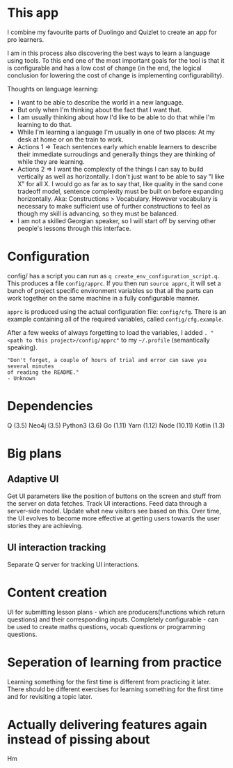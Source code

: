 # This app

I combine my favourite parts of Duolingo and Quizlet to create an app for
pro learners.

I am in this process also discovering the best ways to learn a language using
tools. To this end one of the most important goals for the tool is that it is
configurable and has a low cost of change (in the end, the logical conclusion
for lowering the cost of change is implementing configurability).

Thoughts on language learning:
- I want to be able to describe the world in a new language.
- But only when I'm thinking about the fact that I want that.
- I am usually thinking about how I'd like to be able to do that while I'm
learning to do that.
- While I'm learning a language I'm usually in one of two places: At my desk
at home or on the train to work.
- Actions 1 => Teach sentences early which enable learners to describe their
immediate surroudings and generally things they are thinking of while they
are learning.
- Actions 2 => I want the complexity of the things I can say to build
vertically as well as  horizontally. I don't just want to be able to say
"I like X" for all X. I would go as far as to say that, like quality in the
sand cone tradeoff model, sentence complexity must be built on before
expanding horizontally. Aka: Constructions > Vocabulary. However vocabulary is
necessary to make sufficient use of further constructions to feel as though my
skill is advancing, so they must be balanced.
- I am not a skilled Georgian speaker, so I will start off by serving other
people's lessons through this interface.

# Configuration

config/ has a script you can run as `q create_env_configuration_script.q`. This
produces a file `config/apprc`. If you then run `source apprc`, it will set a bunch
of project specific environment variables so that all the parts can work together
on the same machine in a fully configurable manner.

`apprc` is produced using the actual configuration file: `config/cfg`.
There is an example containing all of the required variables, called
`config/cfg.example`.

After a few weeks of always forgetting to load the variables, I added
`. "<path to this project>/config/apprc"` to my `~/.profile` (semantically
speaking).

```
"Don't forget, a couple of hours of trial and error can save you several minutes
of reading the README."
- Unknown
```

# Dependencies

Q (3.5)
Neo4j (3.5)
Python3 (3.6)
Go (1.11)
Yarn (1.12)
Node (10.11)
Kotlin (1.3)

# Big plans

## Adaptive UI

Get UI parameters like the position of buttons on the screen and stuff from the
server on data fetches. Track UI interactions. Feed data through a server-side
model. Update what new visitors see based on this. Over time, the UI evolves to
become more effective at getting users towards the user stories they are
achieving.

## UI interaction tracking

Separate Q server for tracking UI interactions.

# Content creation

UI for submitting lesson plans - which are producers(functions which return
questions) and their corresponding inputs. Completely configurable - can be used
to create maths questions, vocab questions or programming questions.

# Seperation of learning from practice

Learning something for the first time is different from practicing it later.
There should be different exercises for learning something for the first time
and for revisiting a topic later.

# Actually delivering features again instead of pissing about

Hm
